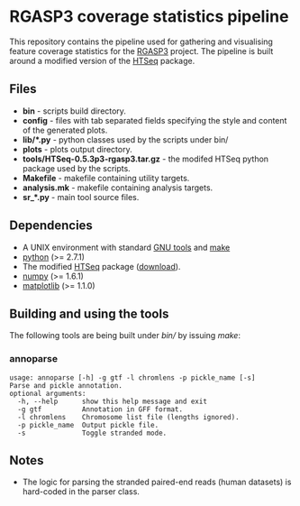 # RGASP3 coverage statistics pipeline

This repository contains the pipeline used for gathering and visualising feature coverage statistics for the [RGASP3](http://www.gencodegenes.org/rgasp/rgasp3.html) project. The pipeline is built around a modified version of the [HTSeq](http://www-huber.embl.de/users/anders/HTSeq/doc/overview.html) package.

## Files

* **bin** - scripts build directory.
* **config** - files with tab separated fields specifying the style and content of the generated plots.
* **lib/*.py** - python classes used by the scripts under bin/
* **plots** - plots output directory.
* **tools/HTSeq-0.5.3p3-rgasp3.tar.gz** - the modifed HTSeq python package used by the scripts.
* **Makefile** - makefile containing utility targets.
* **analysis.mk** - makefile containing analysis targets.
* **sr_*.py** - main tool source files.

## Dependencies

* A UNIX environment with standard [GNU tools](http://www.gnu.org/software/coreutils/manual/) and [make](http://www.gnu.org/software/make)
* [python](http://www.python.org/) (>= 2.7.1)
* The modified [HTSeq](http://www-huber.embl.de/users/anders/HTSeq/doc/overview.html) package ([download](https://github.com/sbotond/paper-rgasp3-cov/blob/master/tools/HTSeq-0.5.3p3-rgasp3.tar.gz?raw=true)).
* [numpy](http://pypi.python.org/pypi/numpy/) (>= 1.6.1)
* [matplotlib](http://pypi.python.org/pypi/matplotlib/) (>= 1.1.0)

## Building and using the tools

The following tools are being built under *bin/* by issuing *make*:

### annoparse
```
usage: annoparse [-h] -g gtf -l chromlens -p pickle_name [-s]
Parse and pickle annotation.
optional arguments:
  -h, --help      show this help message and exit
  -g gtf          Annotation in GFF format.
  -l chromlens    Chromosome list file (lengths ignored).
  -p pickle_name  Output pickle file.
  -s              Toggle stranded mode.
```

## Notes

* The logic for parsing the stranded paired-end reads (human datasets) is hard-coded in the parser class.

